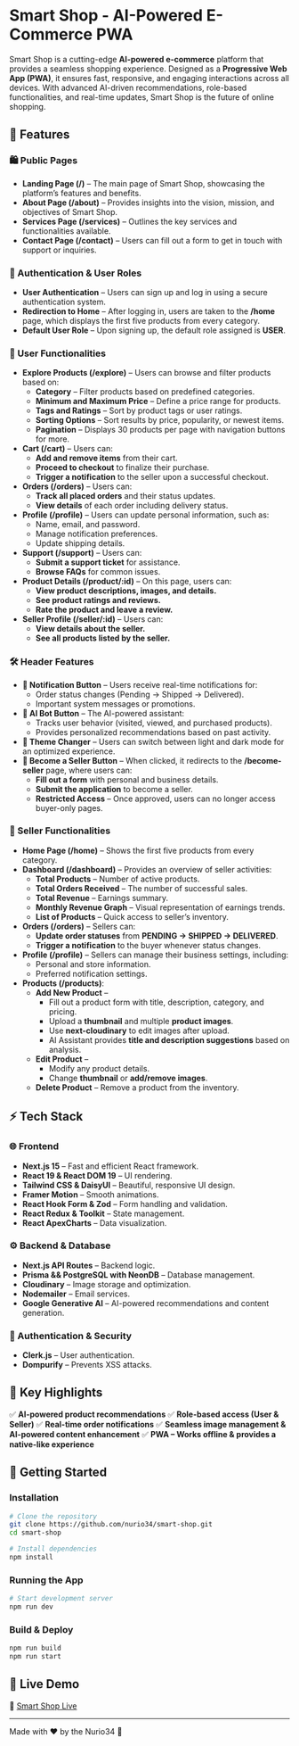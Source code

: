 # Smart Shop - AI-Powered E-Commerce PWA

Smart Shop is a cutting-edge **AI-powered e-commerce** platform that provides a seamless shopping experience. Designed as a **Progressive Web App (PWA)**, it ensures fast, responsive, and engaging interactions across all devices. With advanced AI-driven recommendations, role-based functionalities, and real-time updates, Smart Shop is the future of online shopping.

## 🌟 Features

### 🛍️ Public Pages

- **Landing Page (/)** – The main page of Smart Shop, showcasing the platform’s features and benefits.
- **About Page (/about)** – Provides insights into the vision, mission, and objectives of Smart Shop.
- **Services Page (/services)** – Outlines the key services and functionalities available.
- **Contact Page (/contact)** – Users can fill out a form to get in touch with support or inquiries.

### 🔑 Authentication & User Roles

- **User Authentication** – Users can sign up and log in using a secure authentication system.
- **Redirection to Home** – After logging in, users are taken to the **/home** page, which displays the first five products from every category.
- **Default User Role** – Upon signing up, the default role assigned is **USER**.

### 👥 User Functionalities

- **Explore Products (/explore)** – Users can browse and filter products based on:
  - **Category** – Filter products based on predefined categories.
  - **Minimum and Maximum Price** – Define a price range for products.
  - **Tags and Ratings** – Sort by product tags or user ratings.
  - **Sorting Options** – Sort results by price, popularity, or newest items.
  - **Pagination** – Displays 30 products per page with navigation buttons for more.
- **Cart (/cart)** – Users can:
  - **Add and remove items** from their cart.
  - **Proceed to checkout** to finalize their purchase.
  - **Trigger a notification** to the seller upon a successful checkout.
- **Orders (/orders)** – Users can:
  - **Track all placed orders** and their status updates.
  - **View details** of each order including delivery status.
- **Profile (/profile)** – Users can update personal information, such as:
  - Name, email, and password.
  - Manage notification preferences.
  - Update shipping details.
- **Support (/support)** – Users can:
  - **Submit a support ticket** for assistance.
  - **Browse FAQs** for common issues.
- **Product Details (/product/:id)** – On this page, users can:
  - **View product descriptions, images, and details.**
  - **See product ratings and reviews.**
  - **Rate the product and leave a review.**
- **Seller Profile (/seller/:id)** – Users can:
  - **View details about the seller.**
  - **See all products listed by the seller.**

### 🛠️ Header Features

- **🔔 Notification Button** – Users receive real-time notifications for:
  - Order status changes (Pending → Shipped → Delivered).
  - Important system messages or promotions.
- **🤖 AI Bot Button** – The AI-powered assistant:
  - Tracks user behavior (visited, viewed, and purchased products).
  - Provides personalized recommendations based on past activity.
- **🎨 Theme Changer** – Users can switch between light and dark mode for an optimized experience.
- **🛒 Become a Seller Button** – When clicked, it redirects to the **/become-seller** page, where users can:
  - **Fill out a form** with personal and business details.
  - **Submit the application** to become a seller.
  - **Restricted Access** – Once approved, users can no longer access buyer-only pages.

### 🏪 Seller Functionalities

- **Home Page (/home)** – Shows the first five products from every category.
- **Dashboard (/dashboard)** – Provides an overview of seller activities:
  - **Total Products** – Number of active products.
  - **Total Orders Received** – The number of successful sales.
  - **Total Revenue** – Earnings summary.
  - **Monthly Revenue Graph** – Visual representation of earnings trends.
  - **List of Products** – Quick access to seller’s inventory.
- **Orders (/orders)** – Sellers can:
  - **Update order statuses** from **PENDING → SHIPPED → DELIVERED**.
  - **Trigger a notification** to the buyer whenever status changes.
- **Profile (/profile)** – Sellers can manage their business settings, including:
  - Personal and store information.
  - Preferred notification settings.
- **Products (/products)**:
  - **Add New Product** –
    - Fill out a product form with title, description, category, and pricing.
    - Upload a **thumbnail** and multiple **product images**.
    - Use **next-cloudinary** to edit images after upload.
    - AI Assistant provides **title and description suggestions** based on analysis.
  - **Edit Product** –
    - Modify any product details.
    - Change **thumbnail** or **add/remove images**.
  - **Delete Product** – Remove a product from the inventory.

## ⚡ Tech Stack

### 🌐 Frontend

- **Next.js 15** – Fast and efficient React framework.
- **React 19 & React DOM 19** – UI rendering.
- **Tailwind CSS & DaisyUI** – Beautiful, responsive UI design.
- **Framer Motion** – Smooth animations.
- **React Hook Form & Zod** – Form handling and validation.
- **React Redux & Toolkit** – State management.
- **React ApexCharts** – Data visualization.

### ⚙️ Backend & Database

- **Next.js API Routes** – Backend logic.
- **Prisma && PostgreSQL with NeonDB** – Database management.
- **Cloudinary** – Image storage and optimization.
- **Nodemailer** – Email services.
- **Google Generative AI** – AI-powered recommendations and content generation.

### 🔐 Authentication & Security

- **Clerk.js** – User authentication.
- **Dompurify** – Prevents XSS attacks.

## 📌 Key Highlights

✅ **AI-powered product recommendations**
✅ **Role-based access (User & Seller)**
✅ **Real-time order notifications**
✅ **Seamless image management & AI-powered content enhancement**
✅ **PWA – Works offline & provides a native-like experience**

## 🚀 Getting Started

### Installation

```bash
# Clone the repository
git clone https://github.com/nurio34/smart-shop.git
cd smart-shop

# Install dependencies
npm install
```

### Running the App

```bash
# Start development server
npm run dev
```

### Build & Deploy

```bash
npm run build
npm run start
```

## 🎯 Live Demo

🔗 [Smart Shop Live](https://smartshop-ashen.vercel.app)

---

Made with ❤️ by the Nurio34 🚀
